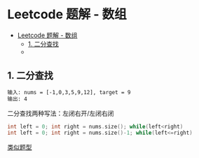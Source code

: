 # Leetcode 题解 - 数组
<!-- GFM-TOC -->
* [Leetcode 题解 - 数组]()
    * [1. 二分查找](https://leetcode.cn/problems/binary-search/)
    *

## 1. 二分查找
```html
输入: nums = [-1,0,3,5,9,12], target = 9
输出: 4
```
二分查找两种写法：左闭右开/左闭右闭
```c++
int left = 0; int right = nums.size(); while(left<right)
int left = 0; int right = nums.size()-1; while(left<=right)
```
[类似题型](#35-搜索插入位置，#34-在排序数组中查找元素的第一个和最后一个位置，#69-x的平方根，#367-有效的完全平方数)

